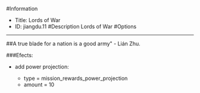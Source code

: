 #Information
 - Title: Lords of War
 - ID: jiangdu.11
#Description
Lords of War
#Options

___
##A true blade for a nation is a good army" - Lián Zhu.

###Efects:<ul><li>add power projection:</li><ul><li>type = mission_rewards_power_projection</li><li>amount = 10</li></ul></ul>
